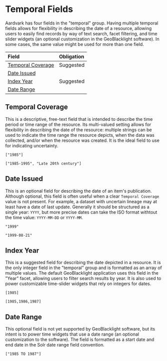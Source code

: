 # Temporal Fields

Aardvark has four fields in the "temporal" group. Having multiple temporal fields allows for flexibility in describing the date of a resource, allowing users to easily find records by way of text search, facet filtering, and time slider widgets (an optional customization in the GeoBlacklight software). In some cases, the same value might be used for more than one field.

| Field                 | Obligation |
|:----------------------|:---------|
| [Temporal Coverage](temporal-coverage.md) | Suggested |
| [Date Issued](date-issued.md)             |           |
| [Index Year](index-year.md)               | Suggested |
| [Date Range](date-range.md)               |           |


## Temporal Coverage
This is a descriptive, free-text field that is intended to describe the time period or time range of the resource. Its multi-valued setting allows for flexibility in describing the date of the resource: multiple strings can be used to indicate the time range the resource depicts, when the data was collected, and/or when the resource was created. It is the ideal field to use for indicating uncertainty.

```
["1985"]
```
```
["1985-1995", "Late 20th century"]
```

## Date Issued
This is an optional field for describing the date of an item's publication. Although optional, this field is often useful when a clear `Temporal Coverage` value is not present. For example, a dataset with uncertain lineage may at least have a date of last update. Generally it should be structured as a single year: `YYYY`, but more precise dates can take the ISO format withtout the time value: `YYYY-MM-DD` or `YYYY-MM`.

```
"1999"
```
```
"1999-08-21"
```

## Index Year
This is a suggested field for describing the date depicted in a resource. It is the only integer field in the "temporal" group and is formatted as an array of multiple values. The default GeoBlacklight application uses this field in the "Year" facet, allowing users to filter search results by year. It is also used to power customizable time-slider widgets that rely on integers for dates.

```
[1985]
```
```
[1985,1986,1987]
```

## Date Range

This optional field is not yet supported by GeoBlacklight software, but its intent is to power time widgets that use a date range (an optional customization to the software). The field is formatted as a start date and end date in the Solr date range field convention.

```
["1985 TO 1987"]
```
